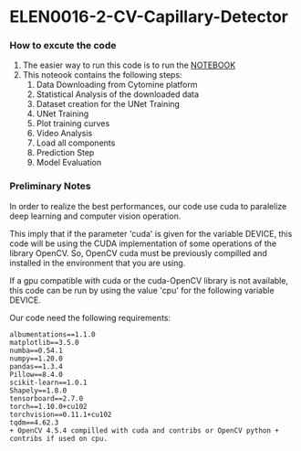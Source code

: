 # ELEN0016-2-CV-Capillary-Detector

### How to excute the code 
 1. The easier way to run this code is to run the [NOTEBOOK](https://github.com/francoislievens/ELEN0016-2-CV-Capillary-Detector/blob/main/NOTEBOOK.ipynb)
 1. This noteook contains the following steps:
    1. Data Downloading from Cytomine platform
    1. Statistical Analysis of the downloaded data
    1. Dataset creation for the UNet Training
    1. UNet Training
    1. Plot training curves
    1. Video Analysis
    1. Load all components
    1. Prediction Step
    1. Model Evaluation

### Preliminary Notes

In order to realize the best performances, our code use cuda to paralelize deep learning and computer vision operation. </br>

This imply that if the parameter 'cuda' is given for the variable DEVICE, this code will be using the CUDA implementation of some operations of the library OpenCV. So, OpenCV cuda must be previously compilled and installed in the environment that you are using. </br>

If a gpu compatible with cuda or the cuda-OpenCV library is not available, this code can be run by using the value 'cpu' for the following variable DEVICE.

Our code need the following requirements:

    albumentations==1.1.0
    matplotlib==3.5.0
    numba==0.54.1
    numpy==1.20.0
    pandas==1.3.4
    Pillow==8.4.0
    scikit-learn==1.0.1
    Shapely==1.8.0
    tensorboard==2.7.0
    torch==1.10.0+cu102
    torchvision==0.11.1+cu102
    tqdm==4.62.3
    + OpenCV 4.5.4 compilled with cuda and contribs or OpenCV python + contribs if used on cpu.
